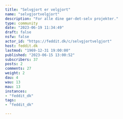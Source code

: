 ```yaml
---
title: "Selvgjort er velgjort" 
name: "selvgjortvelgjort"
description: "For alle dine gør-det-selv projekter."
type: community
date: "2023-06-19 11:34:49"
draft: false
nsfw: false
actor_id: "https://feddit.dk/c/selvgjortvelgjort"
host: feddit.dk
lastmod: "1969-12-31 19:00:00"
published: "2023-06-15 13:00:52"
subscribers: 37
posts: 2
comments: 27
weight: 2
dau: 4
wau: 13
mau: 13
instances:
- "feddit_dk"
tags: 
- "feddit_dk"

---
```

